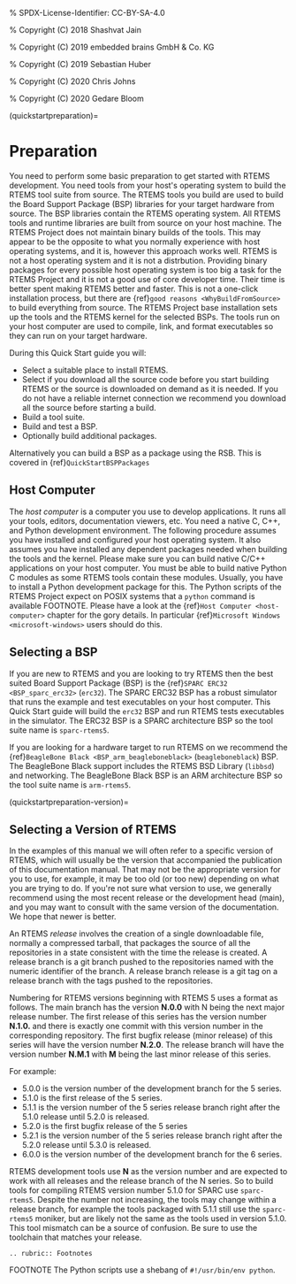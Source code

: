 % SPDX-License-Identifier: CC-BY-SA-4.0

% Copyright (C) 2018 Shashvat Jain

% Copyright (C) 2019 embedded brains GmbH & Co. KG

% Copyright (C) 2019 Sebastian Huber

% Copyright (C) 2020 Chris Johns

% Copyright (C) 2020 Gedare Bloom

(quickstartpreparation)=

# Preparation

You need to perform some basic preparation to get started with RTEMS
development. You need tools from your host's operating system to build the
RTEMS tool suite from source. The RTEMS tools you build are used to build the
Board Support Package (BSP) libraries for your target hardware from source. The
BSP libraries contain the RTEMS operating system. All RTEMS tools
and runtime libraries are built from source on your host machine. The RTEMS
Project does not maintain binary builds of the tools. This may appear to be the
opposite to what you normally experience with host operating systems, and it
is, however this approach works well. RTEMS is not a host operating system and
it is not a distrbution. Providing binary packages for every possible host
operating system is too big a task for the RTEMS Project and it is not a good
use of core developer time. Their time is better spent making RTEMS better and
faster. This is not a one-click
installation process, but there are {ref}`good reasons <WhyBuildFromSource>` to
build everything from source.
The RTEMS Project base installation sets up the tools and the RTEMS kernel for
the selected BSPs. The tools run on your host computer are used to compile,
link, and format executables so they can run on your target hardware.

During this Quick Start guide you will:

- Select a suitable place to install RTEMS.
- Select if you download all the source code before you start building RTEMS or
  the source is downloaded on demand as it is needed. If you do not have a
  reliable internet connection we recommend you download all the source before
  starting a build.
- Build a tool suite.
- Build and test a BSP.
- Optionally build additional packages.

Alternatively you can build a BSP as a package using the RSB. This is
covered in {ref}`QuickStartBSPPackages`

## Host Computer

The *host computer* is a computer you use to develop applications. It runs all
your tools, editors, documentation viewers, etc. You need a native C, C++, and
Python development environment. The following procedure assumes you have
installed and configured your host operating system. It also assumes
you have installed any dependent packages needed when building the tools and
the kernel. Please make sure you can build native C/C++
applications on your host computer. You must be able to build native Python C
modules as some RTEMS tools contain these modules. Usually, you have to
install a Python development package for this. The Python scripts of the RTEMS
Project expect on POSIX systems that a `python` command is available FOOTNOTE.
Please have a look at the {ref}`Host Computer <host-computer>` chapter for the
gory details. In particular {ref}`Microsoft Windows <microsoft-windows>` users
should do this.

## Selecting a BSP

If you are new to RTEMS and you are looking to try RTEMS then the best suited
Board Support Package (BSP) is the {ref}`SPARC ERC32 <BSP_sparc_erc32>`
(`erc32`). The SPARC ERC32 BSP has a robust simulator that runs the example
and test executables on your host computer. This Quick Start guide will build
the `erc32` BSP and run RTEMS tests executables in the simulator. The ERC32
BSP is a SPARC architecture BSP so the tool suite name is `sparc-rtems5`.

If you are looking for a hardware target to run RTEMS on we recommend the
{ref}`BeagleBone Black <BSP_arm_beagleboneblack>` (`beagleboneblack`)
BSP. The BeagleBone Black support includes the RTEMS BSD Library (`libbsd`)
and networking. The BeagleBone Black BSP is an ARM architecture BSP so the tool
suite name is `arm-rtems5`.

(quickstartpreparation-version)=

## Selecting a Version of RTEMS

In the examples of this manual we will often refer to a specific version of
RTEMS, which will usually be the version that accompanied the publication of
this documentation manual. That may not be the appropriate version for you to
use, for example, it may be too old (or too new) depending on what you are
trying to do. If you're not sure what version to use, we generally recommend
using the most recent release or the development head (main), and you may
want to consult with the same version of the documentation. We hope that newer
is better.

An RTEMS *release* involves the creation of a single downloadable file,
normally a compressed tarball, that packages the source of all the repositories
in a state consistent with the time the release is created.
A release branch is a git branch pushed to the repositories named with the
numeric identifier of the branch.
A release branch release is a git tag on a release branch with
the tags pushed to the repositories.

Numbering for RTEMS versions beginning with RTEMS 5 uses a format as follows.
The main branch has the version **N.0.0** with N being the next major release
number. The first release of this series has the version number **N.1.0.** and
there is exactly one commit with this version number in the corresponding
repository. The first bugfix release (minor release) of this series will have
the version number **N.2.0**. The release branch will have the version
number **N.M.1** with **M** being the last minor release of this series.

For example:

- 5.0.0 is the version number of the development branch for the 5 series.
- 5.1.0 is the first release of the 5 series.
- 5.1.1 is the version number of the 5 series release branch right after
  the 5.1.0 release until 5.2.0 is released.
- 5.2.0 is the first bugfix release of the 5 series
- 5.2.1 is the version number of the 5 series release branch right after
  the 5.2.0 release until 5.3.0 is released.
- 6.0.0 is the version number of the development branch for the 6 series.

RTEMS development tools use **N** as the version number and are expected to
work with all releases and the release branch of the N series.
So to build tools for compiling RTEMS version number 5.1.0 for SPARC use
`sparc-rtems5`. Despite the number not increasing, the tools may change
within a release branch, for example the tools packaged with 5.1.1 still use
the `sparc-rtems5` moniker, but are likely not the same as the tools used
in version 5.1.0. This tool mismatch can be a source of confusion. Be sure to
use the toolchain that matches your release.

```{eval-rst}
.. rubric:: Footnotes
```

FOOTNOTE The Python scripts use a shebang of `#!/usr/bin/env python`.
